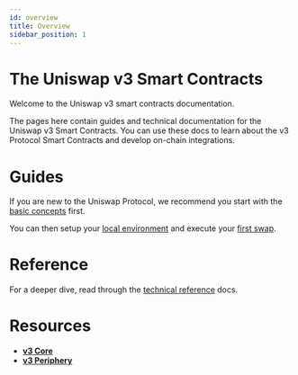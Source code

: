 ```yaml
---
id: overview
title: Overview
sidebar_position: 1
---
```


# The Uniswap v3 Smart Contracts

Welcome to the Uniswap v3 smart contracts documentation.

The pages here contain guides and technical documentation for the Uniswap v3 Smart Contracts.
You can use these docs to learn about the v3 Protocol Smart Contracts and develop on-chain integrations.

# Guides

If you are new to the Uniswap Protocol, we recommend you start with the [basic concepts](../../concepts/uniswap-protocol) first.

You can then setup your [local environment](./guides/local-environment) and execute your [first swap](./guides/swaps/single-swaps).

# Reference

For a deeper dive, read through the [technical reference](./reference/overview) docs.

# Resources

- [**v3 Core**](https://github.com/Uniswap/v3-core)
- [**v3 Periphery**](https://github.com/Uniswap/v3-periphery)